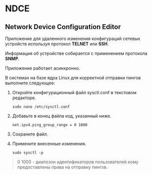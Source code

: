 # NDCE
## Network Device Configuration Editor

Приложение для удаленного изменения конфигураций сетевых устройств используя протокол **TELNET** или **SSH**.

Информация об устройстве собирается с применением протокола **SNMP**.

Приложение работает асинхронно.

В системах на базе ядра Linux для корректной отправки пингов выполните следующее:

1. Откройте конфигурационный файл sysctl.conf в текстовом редакторе.
    
    ```sudo nano /etc/sysctl.conf```

2. Добавьте в конец файла код, указанный ниже.

    `net.ipv4.ping_group_range = 0 1000`

3. Сохраните файл.

4. Примените внесенные изменения.

    `sudo sysctl -p`

> 0 1000 - диапозон идентификаторов пользователей кому предоставлены права на отправку пингов.

